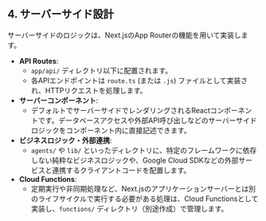 ## 4. サーバーサイド設計

サーバーサイドのロジックは、Next.jsのApp Routerの機能を用いて実装します。

- **API Routes**:
  - `app/api/` ディレクトリ以下に配置されます。
  - 各APIエンドポイントは `route.ts` (または `.js`) ファイルとして実装され、HTTPリクエストを処理します。
- **サーバーコンポーネント**:
  - デフォルトでサーバーサイドでレンダリングされるReactコンポーネントです。データベースアクセスや外部API呼び出しなどのサーバーサイドロジックをコンポーネント内に直接記述できます。
- **ビジネスロジック・外部連携**:
  - `agents/` や `lib/` といったディレクトリに、特定のフレームワークに依存しない純粋なビジネスロジックや、Google Cloud SDKなどの外部サービスと連携するクライアントコードを配置します。
- **Cloud Functions**:
  - 定期実行や非同期処理など、Next.jsのアプリケーションサーバーとは別のライフサイクルで実行する必要がある処理は、Cloud Functionsとして実装し、`functions/` ディレクトリ（別途作成）で管理します。
